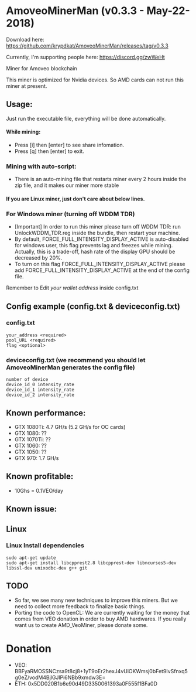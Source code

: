 # AmoveoMinerMan (v0.3.3 - May-22-2018)
Download here: https://github.com/krypdkat/AmoveoMinerMan/releases/tag/v0.3.3

Currently, I'm supporting people here: https://discord.gg/zwWeHt

Miner for Amoveo blockchain

This miner is optimized for Nvidia devices. So AMD cards can not run this miner at present.

## Usage:
Just run the executable file, everything will be done automatically.
#### While mining:
- Press [i] then [enter] to see share infomation.
- Press [q] then [enter] to exit.

### Mining with auto-script:
- There is an auto-mining file that restarts miner every 2 hours inside the zip file, and it makes our miner more stable

  
#### If you are Linux miner, just don't care about below lines.
### For Windows miner (turning off WDDM TDR)
- [Important] In order to run this miner please turn off WDDM TDR: run UnlockWDDM_TDR.reg inside the bundle, then restart your machine.
- By default, FORCE_FULL_INTENSITY_DISPLAY_ACTIVE is auto-disabled for windows user, this flag prevents lag and freezes while mining. Actually, this is a trade-off, hash rate of the display GPU should be decreased by 20%.
- To turn on this flag FORCE_FULL_INTENSITY_DISPLAY_ACTIVE please add FORCE_FULL_INTENSITY_DISPLAY_ACTIVE at the end of the config file.

Remember to Edit *your wallet address* inside config.txt

## Config example (config.txt & deviceconfig.txt)
### config.txt
```
your_address <required>
pool_URL <required>
flag <optional>
```
### deviceconfig.txt (we recommend you should let AmoveoMinerMan generates the config file)
```
number of device
device_id_0 intensity_rate
device_id_1 intensity_rate
device_id_2 intensity_rate
```
  
## Known performance:
- GTX 1080Ti: 4.7 GH/s (5.2 GH/s for OC cards)
- GTX 1080: ??
- GTX 1070Ti: ??
- GTX 1060: ??
- GTX 1050: ??
- GTX 970: 1.7 GH/s

## Known profitable:
- 10Ghs = 0.1VEO/day

## Known issue:

## Linux

### Linux Install dependencies

```
sudo apt-get update
sudo apt-get install libcpprest2.8 libcpprest-dev libncurses5-dev libssl-dev unixodbc-dev g++ git
```

## TODO
- So far, we see many new techniques to improve this miners. But we need to collect more feedback to finalize basic things.
- Porting the code to OpenCL: We are currently waiting for the money that comes from VEO donation in order to buy AMD hardwares. If you really want us to create AMD_VeoMiner, please donate some.
# Donation
- VEO: BBFyaRMOSSNCzsa9t8cj8+1yT9oEr2hexJ4vUiOKWmsj0bFet9IvSfnxq5g0eZ/vodM4BjlGJlPi6NBb9xmdw3E=
- ETH: 0x5DD020B1b6e90d49D3350061393a0F555f1BFa0D
